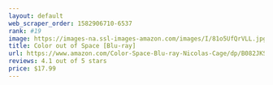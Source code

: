 ```yaml
---
layout: default 
﻿web_scraper_order: 1582906710-6537
rank: #19
image: https://images-na.ssl-images-amazon.com/images/I/81o5UfQrVLL.jpg
title: Color out of Space [Blu-ray]
url: https://www.amazon.com/Color-Space-Blu-ray-Nicolas-Cage/dp/B082JKSW4V/ref=zg_mw_movies-tv_19?_encoding=UTF8&psc=1&refRID=0STWD1YRS3TMPPRB8GBJ
reviews: 4.1 out of 5 stars
price: $17.99 
---
```


